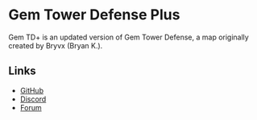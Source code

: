 # Gem Tower Defense Plus

Gem TD+ is an updated version of Gem Tower Defense, a map originally created
by Bryvx (Bryan K.).

## Links

- [GitHub](https://github.com/nvs/gem)
- [Discord](https://discord.gg/PxNNp77)
- [Forum](https://entgaming.net/forum/viewforum.php?f=246)
